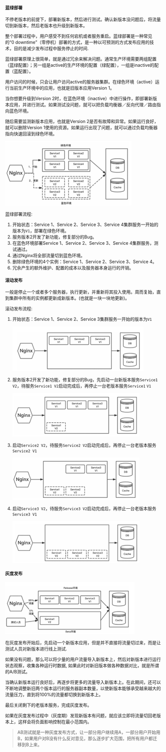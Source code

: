 #### 蓝绿部署

不停老版本的前提下，部署新版本，然后进行测试。确认新版本没问题后，将流量切到新版本，然后老版本也升级到新版本。

整个部署过程中，用户感受不到任何宕机或者服务重启。蓝绿部署是一种常见的“0 downtime”（零停机）部署的方式，是一种以可预测的方式发布应用的技术，目的是减少发布过程中服务停止的时间.

蓝绿部署原理上很简单，就是通过冗余来解决问题。通常生产环境需要两组配置（蓝绿配置）；另一组是active的生产环境的配置（绿配置），一组是inactive的配置（蓝配置）。

用户访问的时候，只会让用户访问active的服务器集群。在绿色环境（active）运行当前生产环境中的应用，也就是旧版本应用Version 1。

当你想要升级到Version 2时，在蓝色环境（inactive）中进行操作，即部署新版本应用，并进行测试。如果测试没问题，就可以把负载均衡器／反向代理／路由指向蓝色环境。

随后需要监测新版本应用，也就是Version 2是否有故障和异常。如果运行良好，就可以删除Version 1使用的资源。如果运行出现了问题，就可以通过负载均衡器指向快速回滚到绿色环境。

<img src="./img/蓝绿部署.png" style="zoom:60%;" />

蓝绿部署流程:

1. 开始状态：Service 1、Service 2、Service 3、Service 4集群服务一开始的版本为`V1`，部署在绿色环境。
2. 服务版本2开发了新功能，修复部分的Bug。
3. 在蓝色环境部署Service 1、Service 2、Service 3、Service 4集群服务，测试通过。
4. 通过Nginx将全部流量切到蓝色环境。
5. 删除绿色环境的4个实例：Service 1、Service 2、Service 3、Service 4。
6. 冗余产生的额外维护、配置的成本以及服务器本身运行的开销。

#### 滚动发布

一般是停止一个或者多个服务器，执行更新，并重新将其投入使用。周而复始，直到集群中所有的实例都更新成新版本。(也就是一块一块地更新)。

滚动发布流程:

1. 开始状态：Service 1、Service 2、Service 3集群服务一开始的版本为`V1`

   <img src="./img/滚动发布1.png" style="zoom:60%;" />

2. 服务版本2开发了新功能，修复部分的Bug，先启动一台新版本服务`Service1 V2`，待服务`Service1 V2`启动完成后，再停止一台老版本服务`Service1` `V1`

   <img src="./img/滚动发布2.png" style="zoom:60%;" />

3. 启动`Service2 V2`，待服务`Service2 V2`启动完成后，再停止一台老版本服务`Service2 V1`

   <img src="./img/滚动发布3.png" style="zoom:60%;" />

4. 启动`Service3 V2`，待服务`Service3 V2`启动完成后，再停止一台老版本服务`Service3 V1`

   <img src="./img/滚动发布完成.png" style="zoom:60%;" />

#### 灰度发布

<img src="./img/灰度发布.png" style="zoom:60%;" />

在灰度发布开始后，先启动一个新版本应用，但是并不直接将流量切过来，而是让测试人员对新版本进行线上测试.

如果没有问题，那么可以将少量的用户流量导入新版本上，然后对新版本进行运行状态观察，收集各种运行时数据, 如果此时对新旧版本做各种数据对比，就是所谓的A/B测试。

当确认新版本运行良好后，再逐步将更多的流量导入新版本上。在此期间，还可以不断地调整新旧两个版本运行的服务器副本数量，以使新版本能够承受越来越大的流量压力，直到将100%的流量都切换到新版本上。

最后关闭剩下的老版本服务，完成灰度发布。

如果在灰度发布过程中（灰度期）发现新版本有问题，就应该立即将流量切回老版本上，这样会将负面影响控制在最小范围内。

> AB测试就是一种灰度发布方式，让一部分用户继续用A，一部分用户开始用B，如果用户对B没有什么反对意见，那么逐步扩大范围，把所有用户都迁移到B上来。

